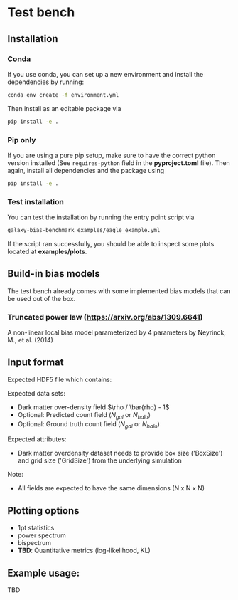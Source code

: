 Test bench
==

## Installation


### Conda

If you use conda, you can set up a new environment and install the dependencies by running:

```bash
conda env create -f environment.yml
```

Then install as an editable package via

```bash
pip install -e .
```

### Pip only

If you are using a pure pip setup, make sure to have the correct python version installed (See `requires-python` field in the **pyproject.toml** file).
Then again, install all dependencies and the package using

```bash
pip install -e .
```

### Test installation

You can test the installation by running the entry point script via

```bash
galaxy-bias-benchmark examples/eagle_example.yml
```

If the script ran successfully, you should be able to inspect some plots located at **examples/plots**.

Build-in bias models
--

The test bench already comes with some implemented bias models that can be used out of the box.

### Truncated power law (https://arxiv.org/abs/1309.6641)

A non-linear local bias model parameterized by 4 parameters by Neyrinck, M., et al. (2014)

Input format
--

Expected HDF5 file which contains:

Expected data sets:

- Dark matter over-density field $\rho / \bar{rho} - 1$
- Optional: Predicted count field ($N_{gal}$ or $N_{halo}$)
- Optional: Ground truth count field ($N_{gal}$ or $N_{halo}$)

Expected attributes:

- Dark matter overdensity dataset needs to provide box size ('BoxSize') and grid size ('GridSize') from the underlying
  simulation

Note:

* All fields are expected to have the same dimensions (N x N x N)

Plotting options
--

* 1pt statistics
* power spectrum
* bispectrum
* **TBD**: Quantitative metrics (log-likelihood, KL) 

Example usage:
--

TBD